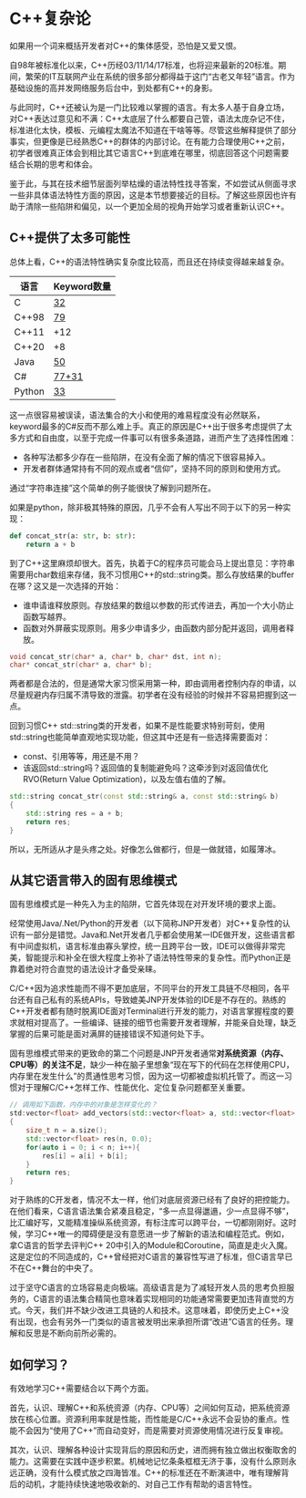 # C++复杂论

如果用一个词来概括开发者对C++的集体感受，恐怕是又爱又恨。

自98年被标准化以来，C++历经03/11/14/17标准，也将迎来最新的20标准。期间，繁荣的IT互联网产业在系统的很多部分都得益于这门“古老又年轻”语言。作为基础设施的高并发网络服务后台中，到处都有C++的身影。

与此同时，C++还被认为是一门比较难以掌握的语言。有太多人基于自身立场，对C++表达过意见和不满：C++太底层了什么都要自己管，语法太庞杂记不住，标准进化太快，模板、元编程太魔法不知道在干啥等等。尽管这些解释提供了部分事实，但更像是已经熟悉C++的群体的内部讨论。在有能力合理使用C++之前，初学者很难真正体会到相比其它语言C++到底难在哪里，彻底回答这个问题需要结合长期的思考和体会。

鉴于此，与其在技术细节层面列举枯燥的语法特性找寻答案，不如尝试从侧面寻求一些非具体语法特性方面的原因，这是本节想要接近的目标。了解这些原因也许有助于清除一些陷阱和偏见，以一个更加全局的视角开始学习或者重新认识C++。

## C++提供了太多可能性

总体上看，C++的语法特性确实复杂度比较高，而且还在持续变得越来越复杂。

|语言|Keyword数量|
|--|--|
|C|[32](http://tigcc.ticalc.org/doc/keywords.html)|
|C++98|[79](https://en.wikibooks.org/wiki/C%2B%2B_Programming/Programming_Languages/C%2B%2B/Code/Keywords)|
|C++11|+12|
|C++20|+8|
|Java|[50](https://docs.oracle.com/javase/tutorial/java/nutsandbolts/_keywords.html)|
|C#|[77+31](https://docs.microsoft.com/en-us/dotnet/csharp/language-reference/keywords/)|
|Python|[33](https://www.w3schools.com/python/python_ref_keywords.asp)|

这一点很容易被误读，语法集合的大小和使用的难易程度没有必然联系，keyword最多的C#反而不那么难上手。真正的原因是C++出于很多考虑提供了太多方式和自由度，以至于完成一件事可以有很多条道路，进而产生了选择性困难：
* 各种写法都多少存在一些陷阱，在没有全面了解的情况下很容易掉入。
* 开发者群体通常持有不同的观点或者“信仰”，坚持不同的原则和使用方式。

通过“字符串连接”这个简单的例子能很快了解到问题所在。

如果是python，除非极其特殊的原因，几乎不会有人写出不同于以下的另一种实现：

```python
def concat_str(a: str, b: str):
    return a + b
```

到了C++这里麻烦却很大。首先，执着于C的程序员可能会马上提出意见：字符串需要用char数组来存储，我不习惯用C++的std::string类。那么存放结果的buffer在哪？这又是一次选择的开始：

* 谁申请谁释放原则。存放结果的数组以参数的形式传进去，再加一个大小防止函数写越界。
* 函数对外屏蔽实现原则。用多少申请多少，由函数内部分配并返回，调用者释放。

```c
void concat_str(char* a, char* b, char* dst, int n);
char* concat_str(char* a, char* b);
```

两者都是合法的，但是通常大家习惯采用第一种，即由调用者控制内存的申请，以尽量规避内存归属不清导致的泄露。初学者在没有经验的时候并不容易把握到这一点。

回到习惯C++ std::string类的开发者，如果不是性能要求特别苛刻，使用std::string也能简单直观地实现功能，但这其中还是有一些选择需要面对：

* const、引用等等，用还是不用？
* 该返回std::string吗？返回值的复制能避免吗？这牵涉到对返回值优化RVO(Return Value Optimization)，以及左值右值的了解。

```c++
std::string concat_str(const std::string& a, const std::string& b)
{
    std::string res = a + b;
    return res;
}
```

所以，无所适从才是头疼之处。好像怎么做都行，但是一做就错，如履薄冰。

## 从其它语言带入的固有思维模式

固有思维模式是一种先入为主的陷阱，它首先体现在对开发环境的要求上面。

经常使用Java/.Net/Python的开发者（以下简称JNP开发者）对C++复杂性的认识有一部分是错觉。Java和.Net开发者几乎都会使用某一IDE做开发，这些语言都有中间虚拟机，语言标准由寡头掌控，统一且跨平台一致，IDE可以做得非常完美，智能提示和补全在很大程度上弥补了语法特性带来的复杂性。而Python正是靠着绝对符合直觉的语法设计才备受亲睐。

C/C++因为追求性能而不得不更加底层，不同平台的开发工具链不尽相同，各平台还有自己私有的系统APIs，导致媲美JNP开发体验的IDE是不存在的。熟练的C++开发者都有随时脱离IDE面对Terminal进行开发的能力，对语言掌握程度的要求就相对提高了。一些编译、链接的细节也需要开发者理解，并能亲自处理，缺乏掌握的后果可能是面对满屏的链接错误不知道何处下手。

固有思维模式带来的更致命的第二个问题是JNP开发者通常**对系统资源（内存、CPU等）的关注不足**，缺少一种在脑子里想象“现在写下的代码在怎样使用CPU，内存里在发生什么”的贯通性思考习惯，因为这一切都被虚拟机托管了。而这一习惯对于理解C/C++怎样工作、性能优化、定位复杂问题都至关重要。

```C++
// 调用如下函数，内存中的对象是怎样变化的？
std:vector<float> add_vectors(std::vector<float> a, std::vector<float> b)
{
    size_t n = a.size();
    std::vector<float> res(n, 0.0);
    for(auto i = 0; i < n; i++){
        res[i] = a[i] + b[i];
    }
    return res;
}
```

对于熟练的C开发者，情况不太一样，他们对底层资源已经有了良好的把控能力。在他们看来，C语言语法集合紧凑且稳定，“多一点显得邋遢，少一点显得不够”，比汇编好写，又能精准操纵系统资源，有标注库可以跨平台，一切都刚刚好。这时候，学习C++唯一的障碍便是没有意愿进一步了解新的语法和编程范式。例如，拿C语言的哲学去评判C++ 20中引入的Module和Coroutine，简直是走火入魔。这是定位的不同造成的，C++曾经把对C语言的兼容性写进了标准，但C语言早已不在C++舞台的中央了。

过于坚守C语言的立场容易走向极端。高级语言是为了减轻开发人员的思考负担服务的，C语言的语法集合精简也意味着实现相同的功能通常需要更加违背直觉的方式。今天，我们并不缺少改进工具链的人和技术。这意味着，即使历史上C++没有出现，也会有另外一门类似的语言被发明出来承担所谓“改进”C语言的任务。理解和反思是不断向前所必需的。

## 如何学习？

有效地学习C++需要结合以下两个方面。

首先，认识、理解C++和系统资源（内存、CPU等）之间如何互动，把系统资源放在核心位置。资源利用率就是性能，而性能是C/C++永远不会妥协的重点。性能不会因为“使用了C++”而自动变好，而是需要对资源使用情况进行反复审视。

其次，认识、理解各种设计实现背后的原因和历史，进而拥有独立做出权衡取舍的能力。这需要在实践中逐步积累。机械地记忆条条框框无济于事，没有什么原则永远正确，没有什么模式放之四海皆准。C++的标准还在不断演进中，唯有理解背后的动机，才能持续快速地吸收新的、对自己工作有帮助的语言特性。
